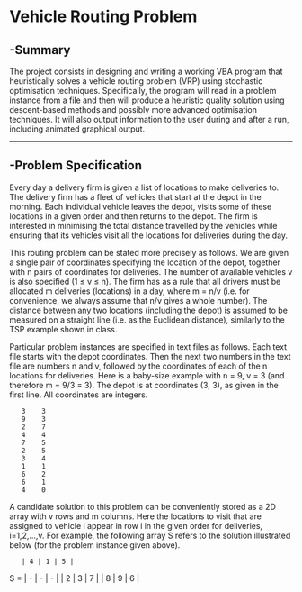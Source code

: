 # Vehicle Routing Problem

## -Summary
The project consists in designing and writing a working VBA program that heuristically solves a vehicle routing problem (VRP) 
using stochastic optimisation techniques. Specifically, the program will read in a problem instance from a file and then will 
produce a heuristic quality solution using descent-based methods and possibly more advanced optimisation techniques. It will 
also output information to the user during and after a run, including animated graphical output.

-----------------------------------------------------------------------------------------------------------------------------

## -Problem Specification
Every day a delivery firm is given a list of locations to make deliveries to. The delivery firm has a fleet of vehicles that start at the depot in the morning. Each individual vehicle leaves the depot, visits some of these locations in a given order and then returns to the depot. The firm is interested in minimising the total distance travelled by the vehicles while ensuring that its vehicles visit all the locations for deliveries during the day.

This routing problem can be stated more precisely as follows. We are given a single pair of coordinates specifying the location of the depot, together with n pairs of coordinates for deliveries. The number of available vehicles v is also specified (1 ≤ v ≤ n). The firm has as a rule that all drivers must be allocated m deliveries (locations) in a day, where m = n/v (i.e. for convenience, we always assume that n/v gives a whole number). The distance between any two locations (including the depot) is assumed to be measured on a straight line (i.e. as the Euclidean distance), similarly to the TSP example shown in class.

Particular problem instances are specified in text files as follows. Each text file starts with the depot coordinates. Then the next two numbers in the text file are numbers n and v, followed by the coordinates of each of the n locations for deliveries. Here is a baby-size example with n = 9, v = 3 (and therefore m = 9/3 = 3). The depot is at coordinates (3, 3), as given in the first line. All coordinates are integers.

       3	3
       9	3
       2	7
       4	4
       7	5
       2	5
       3	4
       1	1
       6	2
       6	1
       4	0

A candidate solution to this problem can be conveniently stored as a 2D array with v rows and m columns. Here the locations to visit that are assigned to vehicle i appear in row i in the given order for deliveries, i=1,2,…,v. For example, the following array S refers to the solution illustrated below (for the problem instance given above).
            
       | 4 | 1 | 5 |
   S = | - | - | - |
       | 2 | 3 | 7 |
       | 8 | 9 | 6 |



